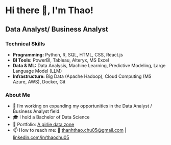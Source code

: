 

# Hi there 🤗, I'm Thao!

## Data Analyst/ Business Analyst

### Technical Skills
* **Programming:** Python, R, SQL, HTML, CSS, React.js
* **BI Tools:** PowerBI, Tableau, Alteryx, MS Excel
* **Data & ML:** Data Analysis, Machine Learning, Predictive Modeling, Large Language Model (LLM) 
* **Infrastructure:** Big Data (Apache Hadoop), Cloud Computing (MS Azure, AWS), Docker, Git


### About Me
* 🎯 I’m working on expanding my opportunities in the Data Analyst / Business Analyst field.
* 🎓 I hold a Bachelor of Data Science
* 🎨 Portfolio: [A girlie data zone](https://thaochu.framer.website/)
* 📫 How to reach me: 📧 thanhthao.chu05@gmail.com | [linkedin.com/in/thaochu05](https://linkedin.com/in/thaochu05/)

